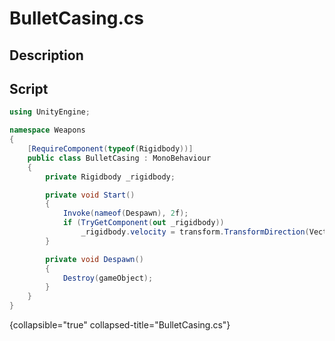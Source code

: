 # BulletCasing.cs

## Description

## Script
```C#
using UnityEngine;

namespace Weapons
{
    [RequireComponent(typeof(Rigidbody))]
    public class BulletCasing : MonoBehaviour
    {
        private Rigidbody _rigidbody;

        private void Start()
        {
            Invoke(nameof(Despawn), 2f);
            if (TryGetComponent(out _rigidbody))
                _rigidbody.velocity = transform.TransformDirection(Vector3.right * 5f);
        }

        private void Despawn()
        {
            Destroy(gameObject);
        }
    }
}
```
{collapsible="true" collapsed-title="BulletCasing.cs"}